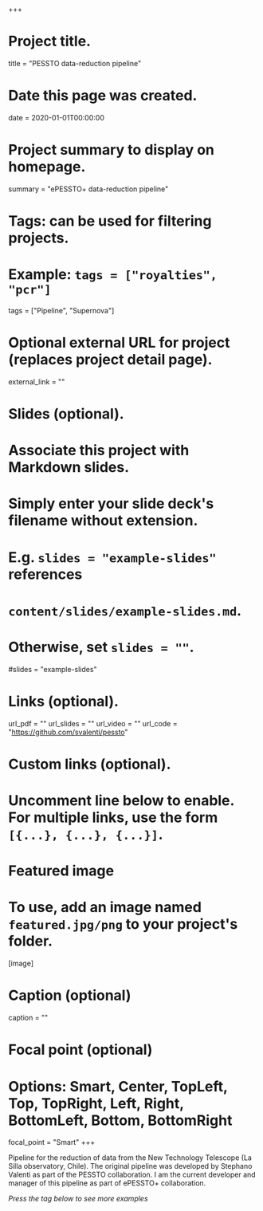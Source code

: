 +++
# Project title.
title = "PESSTO data-reduction pipeline"

# Date this page was created.
date = 2020-01-01T00:00:00

# Project summary to display on homepage.
summary = "ePESSTO+ data-reduction pipeline"

# Tags: can be used for filtering projects.
# Example: `tags = ["royalties", "pcr"]`
tags = ["Pipeline", "Supernova"]

# Optional external URL for project (replaces project detail page).
external_link = ""

# Slides (optional).
#   Associate this project with Markdown slides.
#   Simply enter your slide deck's filename without extension.
#   E.g. `slides = "example-slides"` references 
#   `content/slides/example-slides.md`.
#   Otherwise, set `slides = ""`.
#slides = "example-slides"

# Links (optional).
url_pdf = ""
url_slides = ""
url_video = ""
url_code = "https://github.com/svalenti/pessto"

# Custom links (optional).
#   Uncomment line below to enable. For multiple links, use the form `[{...}, {...}, {...}]`.


# Featured image
# To use, add an image named `featured.jpg/png` to your project's folder. 
[image]
  # Caption (optional)
  caption = ""
  
  # Focal point (optional)
  # Options: Smart, Center, TopLeft, Top, TopRight, Left, Right, BottomLeft, Bottom, BottomRight
  focal_point = "Smart"
+++

Pipeline for the reduction of data from the New Technology Telescope (La Silla observatory, Chile). The original pipeline was developed by Stephano Valenti as part of the PESSTO collaboration. I am the current developer and manager of this pipeline as part of ePESSTO+ collaboration.

_Press the tag below to see more examples_
